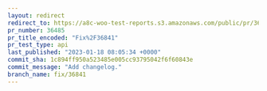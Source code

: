```yaml
---
layout: redirect
redirect_to: https://a8c-woo-test-reports.s3.amazonaws.com/public/pr/36485/api/index.html
pr_number: 36485
pr_title_encoded: "Fix%2F36841"
pr_test_type: api
last_published: "2023-01-18 08:05:34 +0000"
commit_sha: 1c894ff950a523485e005cc93795042f6f60843e
commit_message: "Add changelog."
branch_name: fix/36841
---
```

